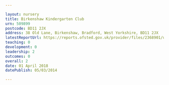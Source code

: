 ```yaml
---

layout: nursery
title: Birkenshaw Kindergarten Club
urn: 509899
postcode: BD11 2JX
address: 38 Old Lane, Birkenshaw, Bradford, West Yorkshire, BD11 2JX
latestReportUrl: https://reports.ofsted.gov.uk/provider/files/2368901/urn/509899.pdf
teaching: 0
development: 0
leadership: 2
outcomes: 0
overall: 2
date: 01 April 2018 
datePublish: 05/03/2014

---
```

